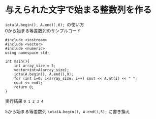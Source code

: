 # 与えられた文字で始まる整数列を作る  
`iota(A.begin(), A.end(),0); `の使い方  
0から始まる等差数列のサンプルコード　  

    #include <iostream>
    #include <vector>
    #include <numeric>
    using namespace std;

    int main(){
        int array_size = 5;
        vector<int>A(array_size);
        iota(A.begin(), A.end(),0); 
        for (int i=0; i<array_size; i++) cout << A.at(i) << " ";
        cout << endl;
        return 0;
    }
    
 実行結果 `0 1 2 3 4`
 
 5から始まる等差数列  `iota(A.begin(), A.end(),5);` に書き換え 
